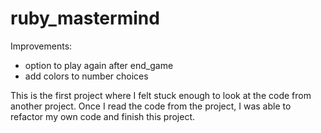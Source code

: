 # ruby_mastermind

Improvements:
- option to play again after end_game
- add colors to number choices

This is the first project where I felt stuck enough to look at the code from another project. Once I read the code from the project, I was able to refactor my own code and finish this project. 
